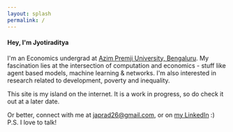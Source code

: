 ```yaml
---
layout: splash
permalink: /
---
```

#### Hey, I'm Jyotiraditya

I'm an Economics undergrad at [Azim Premji University, Bengaluru](https://azimpremjiuniversity.edu.in). 
My fascination lies at the intersection of computation and economics - stuff like agent based models, machine learning & networks. 
I'm also interested in research related to development, poverty and inequality. 

This site is my island on the internet. It is a work in progress, so do check it out at a later date.

Or better, connect with me at [japrad26@gmail.com](mailto:japrad26@gmail.com), or on [my LinkedIn](https://www.linkedin.com/in/jyotiraditya-pradhan-507858235/) :) <br>
P.S. I love to talk!
